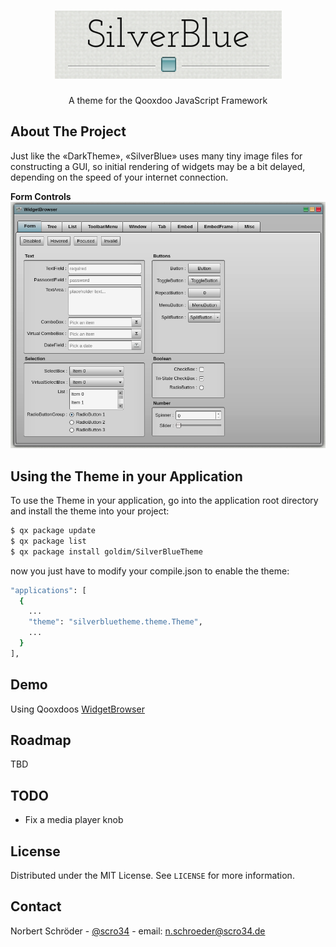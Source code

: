 <!-- PROJECT LOGO -->
<br />
<p align="center">
  <a href="https://github.com/goldim/SilverBlueTheme">
    <img src="silverbluetheme.png" alt="Logo">
  </a>

  <h3 align="center"></h3>

  <p align="center">
    A theme for the Qooxdoo JavaScript Framework
  </p>
</p>

<!-- ABOUT THE PROJECT -->
## About The Project

Just like the «DarkTheme», «SilverBlue» uses many tiny image files for constructing a GUI, so initial rendering of widgets may be a bit delayed, depending on the speed of your internet connection.

**Form Controls**
<img src="silverbluetheme_Form.png" alt="Screen shot example">

<!-- GETTING STARTED -->
## Using the Theme in your Application
To use the Theme in your application, go into the application root directory and install the theme into your project:
```sh
$ qx package update
$ qx package list
$ qx package install goldim/SilverBlueTheme
```
now you just have to modify your compile.json to enable the theme:
```sh
"applications": [
  {
    ...
    "theme": "silverbluetheme.theme.Theme",
    ...
  }
],
```

<!-- DEMOS -->
## Demo
Using Qooxdoos [WidgetBrowser](http://qooxdoo.org/qxl.packagebrowser/qxl.packagebrowser/demos/goldim/SilverBlueTheme/widgetbrowser/)

<!-- ROADMAP -->
## Roadmap

TBD

## TODO

 - Fix a media player knob

<!-- LICENSE -->
## License

Distributed under the MIT License. See `LICENSE` for more information.



<!-- CONTACT -->
## Contact

Norbert Schröder - [@scro34](http://scro34.de/) - email: n.schroeder@scro34.de
